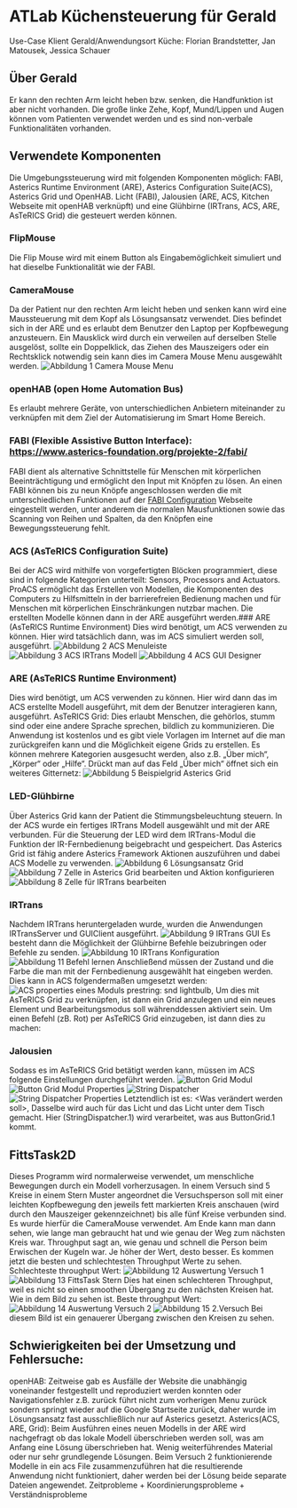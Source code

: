 # ATLab Küchensteuerung für Gerald
Use-Case Klient Gerald/Anwendungsort Küche: Florian Brandstetter, Jan Matousek, Jessica Schauer
## Über Gerald
Er kann den rechten Arm leicht heben bzw. senken, die Handfunktion ist aber nicht vorhanden. Die große linke Zehe, Kopf, Mund/Lippen und Augen können vom Patienten verwendet werden und es sind non-verbale Funktionalitäten vorhanden.
## Verwendete Komponenten
Die Umgebungssteuerung wird mit folgenden Komponenten möglich: FABI, Asterics Runtime Environment (ARE), Asterics Configuration Suite(ACS), Asterics Grid  und OpenHAB.
Licht (FABI), Jalousien (ARE, ACS, Kitchen Webseite mit openHAB verknüpft) und eine Glühbirne (IRTrans, ACS, ARE, AsTeRICS Grid) die gesteuert werden können.
### FlipMouse
Die Flip Mouse wird mit einem Button als Eingabemöglichkeit simuliert und hat dieselbe Funktionalität wie der FABI.
### CameraMouse
Da der Patient nur den rechten Arm leicht heben und senken kann wird eine Maussteuerung mit dem Kopf als Lösungsansatz verwendet.  Dies befindet sich in der ARE und es erlaubt dem Benutzer den Laptop per Kopfbewegung anzusteuern. Ein Mausklick wird durch ein verweilen auf derselben Stelle ausgelöst, sollte ein Doppelklick, das Ziehen des Mauszeigers oder ein Rechtsklick notwendig sein kann dies im Camera Mouse Menu ausgewählt werden.
![Abbildung 1 Camera Mouse Menu](img/cameraMouse.png)
### openHAB (open Home Automation Bus)
Es erlaubt mehrere Geräte, von unterschiedlichen Anbietern miteinander zu verknüpfen mit dem Ziel der Automatisierung im Smart Home Bereich.
### FABI (Flexible Assistive Button Interface): https://www.asterics-foundation.org/projekte-2/fabi/
FABI dient als alternative Schnittstelle für Menschen mit körperlichen Beeinträchtigung und ermöglicht den Input mit Knöpfen zu lösen. An einen FABI können bis zu neun Knöpfe angeschlossen werden die mit unterschiedlichen Funktionen auf der [FABI Configuration](https://fabi.asterics.eu/index_fabi.htm) Webseite eingestellt werden, unter anderem die normalen Mausfunktionen sowie das Scanning von Reihen und Spalten, da den Knöpfen eine Bewegungssteuerung fehlt.
### ACS (AsTeRICS Configuration Suite)
Bei der ACS wird mithilfe von vorgefertigten Blöcken programmiert, diese sind in folgende Kategorien unterteilt: Sensors, Processors and Actuators.  ProACS ermöglicht das Erstellen von Modellen, die Komponenten des Computers zu Hilfsmitteln in der barrierefreien Bedienung machen und für Menschen mit körperlichen Einschränkungen nutzbar machen. Die erstellten Modelle können dann in der ARE ausgeführt werden.### ARE (AsTeRICS Runtime Environment)
Dies wird benötigt, um ACS verwenden zu können. Hier wird tatsächlich dann, was im ACS simuliert werden soll, ausgeführt.
![Abbildung 2 ACS Menuleiste](img/menuLeisteACS.png)
![Abbildung 3 ACS IRTrans Modell](img/IRTransModell.png)
![Abbildung 4 ACS GUI Designer](img/ACSGui.png)
### ARE (AsTeRICS Runtime Environment)
Dies wird benötigt, um ACS verwenden zu können. Hier wird dann das im ACS erstellte Modell ausgeführt, mit dem der Benutzer interagieren kann, ausgeführt.
AsTeRICS Grid:
Dies erlaubt Menschen, die gehörlos, stumm sind oder eine andere Sprache sprechen, bildlich zu kommunizieren. Die Anwendung ist kostenlos und es gibt viele Vorlagen im Internet auf die man zurückgreifen kann und die Möglichkeit eigene Grids zu erstellen. Es können mehrere Kategorien ausgesucht werden, also z.B. „Über mich“, „Körper“ oder „Hilfe“. Drückt man auf das Feld „Über mich“ öffnet sich ein weiteres Gitternetz:
![Abbildung 5 Beispielgrid Asterics Grid](img/BspGrid.png)
### LED-Glühbirne
Über Asterics Grid kann der Patient die Stimmungsbeleuchtung steuern. In der ACS wurde ein fertiges IRTrans Modell ausgewählt und mit der ARE verbunden. Für die Steuerung der LED  wird dem IRTrans-Modul die Funktion der IR-Fernbedienung beigebracht und gespeichert. Das Asterics Grid ist fähig andere Asterics Framework Aktionen auszuführen und dabei ACS Modelle zu verwenden.
![Abbildung 6 Lösungsansatz Grid](img/LösungGrid.png)
![Abbildung 7 Zelle in Asterics Grid bearbeiten und Aktion konfigurieren](img/AstericsConfig.png)
![Abbildung 8 Zelle für IRTrans bearbeiten](img/ZelleIR.png)
### IRTrans
Nachdem IRTrans heruntergeladen wurde, wurden die Anwendungen IRTransServer und GUIClient ausgeführt.
![Abbildung 9 IRTrans GUI](img/IRGui.png)
Es besteht dann die Möglichkeit der Glühbirne Befehle beizubringen oder Befehle zu senden.
![Abbildung 10 IRTrans Konfiguration](img/IRConfig.png)
![Abbildung 11 Befehl lernen](img/BefehlLernen.png)
Anschließend müssen der Zustand und die Farbe die man mit der Fernbedienung ausgewählt hat eingeben werden.
Dies kann in ACS folgendermaßen umgesetzt werden:
![ACS properties eines Moduls](img/ACSZelle.png)
prestring: snd lightbulb,
Um dies mit AsTeRICS Grid zu verknüpfen, ist dann ein Grid anzulegen und ein neues Element und Bearbeitungsmodus soll währenddessen aktiviert sein. Um einen Befehl (zB. Rot) per AsTeRICS Grid einzugeben, ist dann dies zu machen:
### Jalousien
Sodass es im AsTeRICS Grid betätigt werden kann, müssen im ACS folgende Einstellungen durchgeführt werden.
![Button Grid Modul](img/ModulButt.png) ![Button Grid Modul Properties](img/ModulButtProp.png)
![String Dispatcher](img/StringDispatch.png) ![String Dispatcher Properties](img/StringDispatchProp.png)
Letztendlich ist es: <Was verändert werden soll>_<GF>_<Wo>,  <Zustand>
Dasselbe wird auch für das Licht und das Licht unter dem Tisch gemacht. Hier (StringDispatcher.1) wird verarbeitet, was aus ButtonGrid.1 kommt.
## FittsTask2D
Dieses Programm wird normalerweise verwendet, um menschliche Bewegungen durch ein Modell vorherzusagen. In einem Versuch sind 5 Kreise in einem Stern Muster angeordnet die Versuchsperson soll mit einer leichten Kopfbewegung den jeweils fett markierten Kreis anschauen (wird durch den Mauszeiger gekennzeichnet) bis alle fünf Kreise verbunden sind. Es wurde hierfür die CameraMouse verwendet. Am Ende kann man dann sehen, wie lange man gebraucht hat und wie genau der Weg zum nächsten Kreis war. Throughput sagt an, wie genau und schnell die Person beim Erwischen der Kugeln war. Je höher der Wert, desto besser. Es kommen jetzt die besten und schlechtesten Throughput Werte zu sehen.
Schlechteste throughput Wert:
![Abbildung 12 Auswertung Versuch 1](img/Auswertung1.png)
![Abbildung 13 FittsTask Stern](img/FittsStern.png)
Dies hat einen schlechteren Throughput, weil es nicht so einen smoothen Übergang zu den nächsten Kreisen hat. Wie in dem Bild zu sehen ist.
Beste throughput Wert:
![Abbildung 14 Auswertung Versuch 2](img/Auswertung2.png)
![Abbildung 15 2.Versuch](img/V2.png)
Bei diesem Bild ist ein genauerer Übergang zwischen den Kreisen zu sehen.
## Schwierigkeiten bei der Umsetzung und Fehlersuche:
openHAB: Zeitweise gab es Ausfälle der Website die unabhängig voneinander festgestellt und reproduziert werden konnten oder Navigationsfehler z.B. zurück führt nicht zum vorherigen Menu zurück sondern springt wieder auf die Google Startseite zurück,   daher wurde im Lösungsansatz fast ausschließlich nur auf Asterics gesetzt.
Asterics(ACS, ARE, Grid): Beim Ausführen eines neuen Modells in der ARE wird nachgefragt ob das lokale Modell überschrieben werden soll, was am Anfang eine Lösung überschrieben hat.
Wenig weiterführendes Material oder nur sehr grundlegende Lösungen. Beim Versuch 2 funktionierende Modelle in ein acs File zusammenzuführen hat die resultierende Anwendung nicht funktioniert, daher werden bei der Lösung beide separate Dateien angewendet.
Zeitprobleme + Koordinierungsprobleme + Verständnisprobleme
